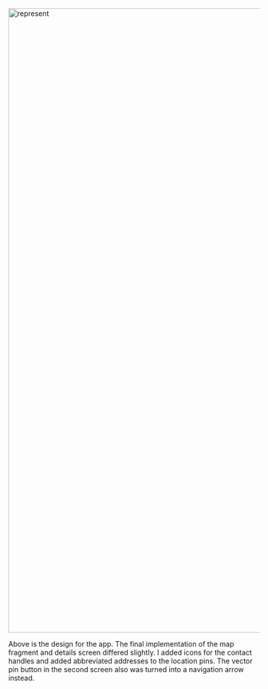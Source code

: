 
<img width="1250" alt="represent" src="https://github.com/sortiz98/Represent/assets/25359541/f35b191f-dc38-49cf-80e0-2c6cadd31873">



Above is the design for the app. The final implementation of the map fragment and details screen differed slightly. I added icons for the contact handles and added abbreviated addresses to the location pins. The vector pin button in the second screen also was turned into a navigation arrow instead. 
